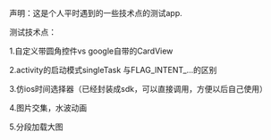 声明：这是个人平时遇到的一些技术点的测试app.

测试技术点：

1.自定义带圆角控件vs google自带的CardView

2.activity的启动模式singleTask 与FLAG_INTENT_...的区别 

3.仿ios时间选择器（已经封装成sdk，可以直接调用，方便以后自己使用） 

4.图片交集，水波动画

5.分段加载大图